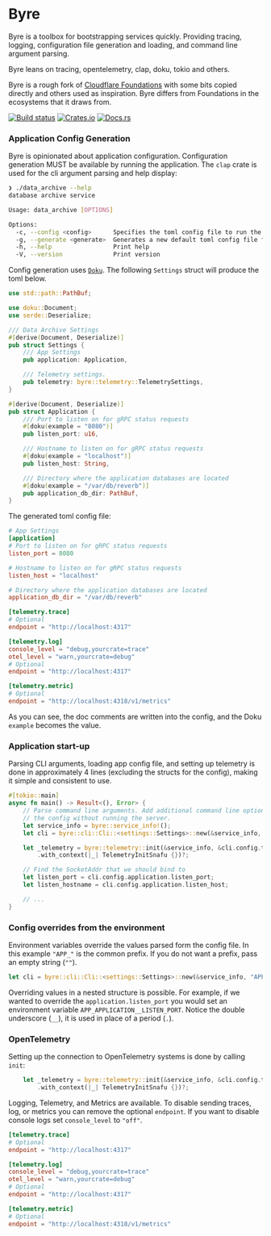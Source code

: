 Byre
====
Byre is a toolbox for bootstrapping services quickly. Providing tracing, logging, configuration file  generation and loading, and command line argument parsing.

Byre leans on tracing, opentelemetry, clap, doku, tokio and others.

Byre is a rough fork of [Cloudflare Foundations](https://docs.rs/foundations) with some bits copied directly and others used as inspiration. Byre differs from Foundations in the ecosystems that it draws from.

[![Build status](https://img.shields.io/docsrs/byre)](https://docs.rs/crate/byre/latest/builds)
[![Crates.io](https://img.shields.io/crates/v/byre.svg)](https://crates.io/crates/byre)
[![Docs.rs](https://img.shields.io/docsrs/byre)](https://docs.rs/byre)

### Application Config Generation

Byre is opinionated about application configuration. Configuration generation MUST be available by running the application. The `clap` crate is used for the cli argument parsing and help display:

```sh
❯ ./data_archive --help
database archive service

Usage: data_archive [OPTIONS]

Options:
  -c, --config <config>      Specifies the toml config file to run the service with
  -g, --generate <generate>  Generates a new default toml config file for the service
  -h, --help                 Print help
  -V, --version              Print version
```

Config generation uses [`Doku`](https://docs.rs/doku/latest/doku/). The following `Settings` struct will produce the toml below.

```rust
use std::path::PathBuf;

use doku::Document;
use serde::Deserialize;

/// Data Archive Settings
#[derive(Document, Deserialize)]
pub struct Settings {
    /// App Settings
    pub application: Application,

    /// Telemetry settings.
    pub telemetry: byre::telemetry::TelemetrySettings,
}

#[derive(Document, Deserialize)]
pub struct Application {
    /// Port to listen on for gRPC status requests
    #[doku(example = "8080")]
    pub listen_port: u16,

    /// Hostname to listen on for gRPC status requests
    #[doku(example = "localhost")]
    pub listen_host: String,

    /// Directory where the application databases are located
    #[doku(example = "/var/db/reverb")]
    pub application_db_dir: PathBuf,
}
```

The generated toml config file:
```toml
# App Settings
[application]
# Port to listen on for gRPC status requests
listen_port = 8080

# Hostname to listen on for gRPC status requests
listen_host = "localhost"

# Directory where the application databases are located
application_db_dir = "/var/db/reverb"

[telemetry.trace]
# Optional
endpoint = "http://localhost:4317"

[telemetry.log]
console_level = "debug,yourcrate=trace"
otel_level = "warn,yourcrate=debug"
# Optional
endpoint = "http://localhost:4317"

[telemetry.metric]
# Optional
endpoint = "http://localhost:4318/v1/metrics"
```

As you can see, the doc comments are written into the config, and the Doku `example` becomes the value.

### Application start-up

Parsing CLI arguments, loading app config file, and setting up telemetry is done in approximately 4 lines (excluding the structs for the config), making it simple and consistent to use.

```rust
#[tokio::main]
async fn main() -> Result<(), Error> {
    // Parse command line arguments. Add additional command line option that allows checking
    // the config without running the server.
    let service_info = byre::service_info!();
    let cli = byre::cli::Cli::<settings::Settings>::new(&service_info, "APP_");

    let _telemetry = byre::telemetry::init(&service_info, &cli.config.telemetry)
        .with_context(|_| TelemetryInitSnafu {})?;

    // Find the SocketAddr that we should bind to
    let listen_port = cli.config.application.listen_port;
    let listen_hostname = cli.config.application.listen_host;

    // ...
}
```

### Config overrides from the environment

Environment variables override the values parsed form the config file. In this example `"APP_"` is the common prefix. If you do not want a prefix, pass an empty string (`""`).

```rust
let cli = byre::cli::Cli::<settings::Settings>::new(&service_info, "APP_");
```

Overriding values in a nested structure is possible. For example, if we wanted to override the `application.listen_port` you would set an environment variable `APP_APPLICATION__LISTEN_PORT`. Notice the double underscore (`__`), it is used in place of a period (`.`).

### OpenTelemetry

Setting up the connection to OpenTelemetry systems is done by calling `init`:
```rust
    let _telemetry = byre::telemetry::init(&service_info, &cli.config.telemetry)
        .with_context(|_| TelemetryInitSnafu {})?;
```

Logging, Telemetry, and Metrics are available. To disable sending traces, log, or metrics you can remove the optional `endpoint`. If you want to disable console logs set `console_level` to `"off"`.

```toml
[telemetry.trace]
# Optional
endpoint = "http://localhost:4317"

[telemetry.log]
console_level = "debug,yourcrate=trace"
otel_level = "warn,yourcrate=debug"
# Optional
endpoint = "http://localhost:4317"

[telemetry.metric]
# Optional
endpoint = "http://localhost:4318/v1/metrics"
```
